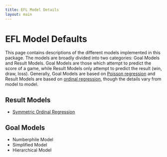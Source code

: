 ```yaml
---
title: EFL Model Details
layout: main
---
```


# EFL Model Defaults

This page contains descriptions of the different models implemented in this package. The models are broadly divided into two categories: Goal Models and Result Models. Goal Models are those which attempt to predict the score of a game, while Result Models only attempt to predict the result (win, draw, loss). Generally, Goal Models are based on [Poisson regression](https://en.wikipedia.org/wiki/Poisson_regression) and Result Models are based on [ordinal regression](https://en.wikipedia.org/wiki/Ordered_logit), though the details vary from model to model.

## Result Models

* [Symmetric Ordinal Regression](symordreg.html)

## Goal Models

* Numberphile Model
* Simplified Model
* Hierarchical Model

